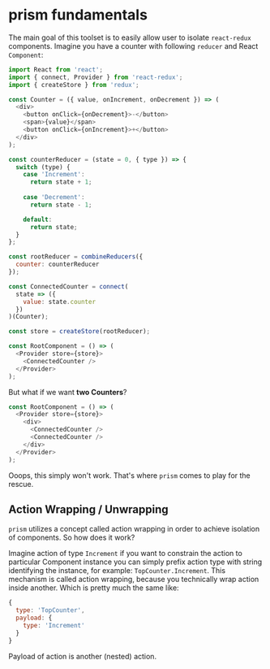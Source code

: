 # prism fundamentals

The main goal of this toolset is to easily allow user to isolate `react-redux` components. Imagine you have a counter with following `reducer` and React `Component`:

```js
import React from 'react';
import { connect, Provider } from 'react-redux';
import { createStore } from 'redux';

const Counter = ({ value, onIncrement, onDecrement }) => (
  <div>
    <button onClick={onDecrement}>-</button>
    <span>{value}</span>
    <button onClick={onIncrement}>+</button>
  </div>
);

const counterReducer = (state = 0, { type }) => {
  switch (type) {
    case 'Increment':
      return state + 1;
    
    case 'Decrement':
      return state - 1;

    default:
      return state;
  }
};

const rootReducer = combineReducers({
  counter: counterReducer
});

const ConnectedCounter = connect(
  state => ({
    value: state.counter
  })
)(Counter);

const store = createStore(rootReducer);

const RootComponent = () => (
  <Provider store={store}>
    <ConnectedCounter />
  </Provider>
);
```

But what if we want **two Counters**?

```js
const RootComponent = () => (
  <Provider store={store}>
    <div>
      <ConnectedCounter />
      <ConnectedCounter />
    </div>
  </Provider>
);
```

Ooops, this simply won't work. That's where `prism` comes to play for the rescue.

## Action Wrapping / Unwrapping

`prism` utilizes a concept called action wrapping in order to achieve isolation of components. So how does it work?

Imagine action of type `Increment` if you want to constrain the action to particular Component instance you can simply prefix action type with string identifying the instance, for example: `TopCounter.Increment`. This mechanism is called action wrapping, because you technically wrap action inside another. Which is pretty much the same like:

```js
{
  type: 'TopCounter',
  payload: {
    type: 'Increment'
  }
}
```

Payload of action is another (nested) action.

